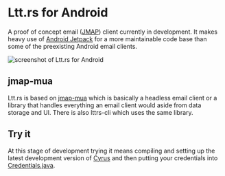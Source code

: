 # Ltt.rs for Android

A proof of concept email ([JMAP](https://jmap.io/)) client currently in development. It makes heavy use of [Android Jetpack](https://developer.android.com/jetpack/) for a more maintainable code base than some of the preexisting Android email clients.

![screenshot of Ltt.rs for Android](https://gultsch.de/files/lttrs-android.png)

## jmap-mua

Ltt.rs is based on [jmap-mua](https://github.com/iNPUTmice/jmap) which is basically a headless email client or a library that handles everything an email client would aside from data storage and UI. There is also lttrs-cli which uses the same library.

## Try it

At this stage of development trying it means compiling and setting up the latest development version of [Cyrus](https://github.com/cyrusimap/cyrus-imapd) and then putting your credentials into [Credentials.java](https://github.com/iNPUTmice/lttrs-android/blob/master/app/src/main/java/rs/ltt/android/Credentials.java).

